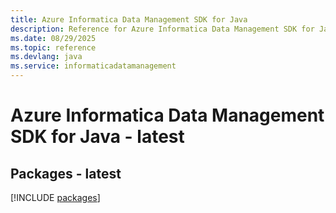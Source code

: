 ```yaml
---
title: Azure Informatica Data Management SDK for Java
description: Reference for Azure Informatica Data Management SDK for Java
ms.date: 08/29/2025
ms.topic: reference
ms.devlang: java
ms.service: informaticadatamanagement
---
```

# Azure Informatica Data Management SDK for Java - latest
## Packages - latest
[!INCLUDE [packages](informatica-data-management-index.md)]